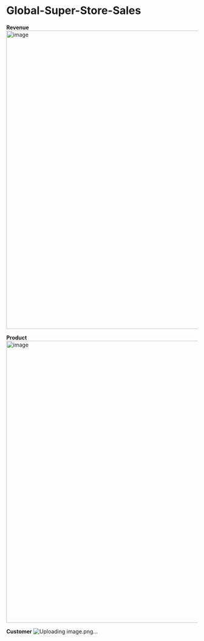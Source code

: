 # Global-Super-Store-Sales

**Revenue**
<img width="1326" height="785" alt="image" src="https://github.com/user-attachments/assets/9a02c175-5ac5-47f2-b936-1fda8e8066fc" />

**Product**
<img width="1320" height="742" alt="image" src="https://github.com/user-attachments/assets/d02e58e5-a7fe-4bad-b0c3-6d93d6670036" />

**Customer**
![Uploading image.png…]()



